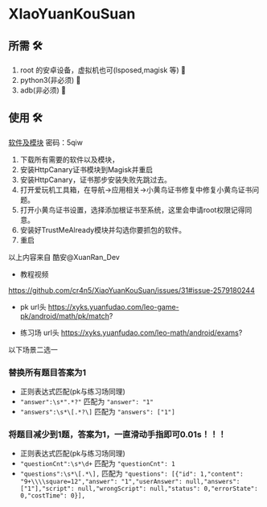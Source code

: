 # XIaoYuanKouSuan

## 所需 :hammer_and_wrench:

1. root 的安卓设备，虚拟机也可(lsposed,magisk 等) :iphone:
2. python3(非必须) :snake:
3. adb(非必须) :electric_plug:

## 使用 :hammer_and_wrench:

[软件及模块](https://xuanrandev.lanzouw.com/b00qc8yij) 密码：5qiw

1. 下载所有需要的软件以及模块，
2. 安装HttpCanary证书模块到Magisk并重启
3. 安装HttpCanary，证书那步安装失败先跳过去。
4. 打开爱玩机工具箱，在导航->应用相关->小黄鸟证书修复中修复小黄鸟证书问题。
5. 打开小黄鸟证书设置，选择添加根证书至系统，这里会申请root权限记得同意。
6. 安装好TrustMeAlready模块并勾选你要抓包的软件。
7. 重启

以上内容来自 酷安@XuanRan_Dev

- 教程视频

https://github.com/cr4n5/XiaoYuanKouSuan/issues/31#issue-2579180244

- pk url头
https://xyks.yuanfudao.com/leo-game-pk/android/math/pk/match?

- 练习场 url头
https://xyks.yuanfudao.com/leo-math/android/exams?

以下场景二选一

### 替换所有题目答案为1

- 正则表达式匹配(pk与练习场同理)
- `"answer":\s*".*?"` 匹配为 `"answer": "1"`
- `"answers":\s*\[.*?\]` 匹配为 `"answers": ["1"]`

### 将题目减少到1题，答案为1，一直滑动手指即可0.01s！！！

- 正则表达式匹配(pk与练习场同理)
- `"questionCnt":\s*\d+` 匹配为 `"questionCnt": 1`
- `"questions":\s*\[.*\],` 匹配为 `"questions": [{"id": 1,"content": "9+\\\\square=12","answer": "1","userAnswer": null,"answers": ["1"],"script": null,"wrongScript": null,"status": 0,"errorState": 0,"costTime": 0}],`
